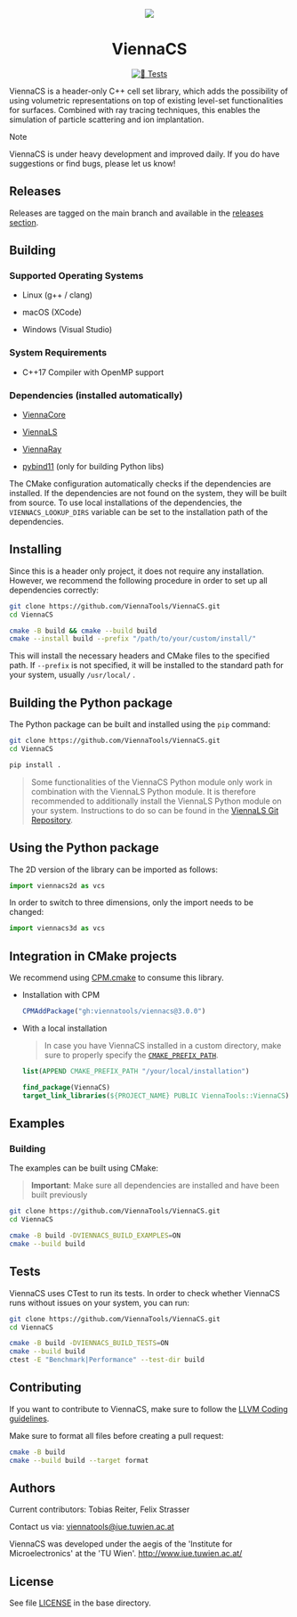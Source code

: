<div align="center">

![](https://raw.githubusercontent.com/ViennaTools/ViennaLS/master/assets/logo.png)

<h1>ViennaCS</h1>

[![🧪 Tests](https://github.com/ViennaTools/ViennaCS/actions/workflows/build.yml/badge.svg)](https://github.com/ViennaTools/ViennaCS/actions/workflows/build.yml)

</div>


ViennaCS is a header-only C++ cell set library, which adds the possibility of using volumetric representations on top of existing level-set functionalities for surfaces. Combined with ray tracing techniques, this enables the simulation of particle scattering and ion implantation.

> [!NOTE]
> ViennaCS is under heavy development and improved daily. If you do have suggestions or find bugs, please let us know!

## Releases
Releases are tagged on the main branch and available in the [releases section](https://github.com/ViennaTools/ViennaCS/releases).

## Building

### Supported Operating Systems

* Linux (g++ / clang)

* macOS (XCode)

* Windows (Visual Studio)

### System Requirements

* C++17 Compiler with OpenMP support

### Dependencies (installed automatically)

* [ViennaCore](https://github.com/ViennaTools/viennacore)

* [ViennaLS](https://github.com/ViennaTools/ViennaLS)

* [ViennaRay](https://github.com/ViennaTools/ViennaRay)
  
* [pybind11](https://github.com/pybind/pybind11) (only for building Python libs)

The CMake configuration automatically checks if the dependencies are installed.
If the dependencies are not found on the system, they will be built from source. To use local installations of the dependencies, the `VIENNACS_LOOKUP_DIRS` variable can be set to the installation path of the dependencies.

## Installing

Since this is a header only project, it does not require any installation. However, we recommend the following procedure in order to set up all dependencies correctly:

```bash
git clone https://github.com/ViennaTools/ViennaCS.git
cd ViennaCS

cmake -B build && cmake --build build
cmake --install build --prefix "/path/to/your/custom/install/"
```

This will install the necessary headers and CMake files to the specified path. If `--prefix` is not specified, it will be installed to the standard path for your system, usually `/usr/local/` . 

## Building the Python package

The Python package can be built and installed using the `pip` command:

```bash
git clone https://github.com/ViennaTools/ViennaCS.git
cd ViennaCS

pip install .
```

> Some functionalities of the ViennaCS Python module only work in combination with the ViennaLS Python module. It is therefore recommended to additionally install the ViennaLS Python module on your system. Instructions to do so can be found in the [ViennaLS Git Repository](https://github.com/ViennaTools/viennals).

## Using the Python package

The 2D version of the library can be imported as follows:
```python
import viennacs2d as vcs
```

In order to switch to three dimensions, only the import needs to be changed:

```python
import viennacs3d as vcs
```

## Integration in CMake projects

We recommend using [CPM.cmake](https://github.com/cpm-cmake/CPM.cmake) to consume this library.

* Installation with CPM
  ```cmake
  CPMAddPackage("gh:viennatools/viennacs@3.0.0")
  ```

* With a local installation
    > In case you have ViennaCS installed in a custom directory, make sure to properly specify the [`CMAKE_PREFIX_PATH`](https://cmake.org/cmake/help/latest/envvar/CMAKE_PREFIX_PATH.html#envvar:CMAKE_PREFIX_PATH).

    ```cmake
    list(APPEND CMAKE_PREFIX_PATH "/your/local/installation")

    find_package(ViennaCS)
    target_link_libraries(${PROJECT_NAME} PUBLIC ViennaTools::ViennaCS)
    ```

## Examples

### Building

The examples can be built using CMake:
> __Important__: Make sure all dependencies are installed and have been built previously

```bash
git clone https://github.com/ViennaTools/ViennaCS.git
cd ViennaCS

cmake -B build -DVIENNACS_BUILD_EXAMPLES=ON
cmake --build build
```

## Tests

ViennaCS uses CTest to run its tests.
In order to check whether ViennaCS runs without issues on your system, you can run:

```bash
git clone https://github.com/ViennaTools/ViennaCS.git
cd ViennaCS

cmake -B build -DVIENNACS_BUILD_TESTS=ON
cmake --build build
ctest -E "Benchmark|Performance" --test-dir build
```

## Contributing

If you want to contribute to ViennaCS, make sure to follow the [LLVM Coding guidelines](https://llvm.org/docs/CodingStandards.html).

Make sure to format all files before creating a pull request:
```bash
cmake -B build
cmake --build build --target format
```

## Authors

Current contributors: Tobias Reiter, Felix Strasser

Contact us via: viennatools@iue.tuwien.ac.at

ViennaCS was developed under the aegis of the 'Institute for Microelectronics' at the 'TU Wien'.
http://www.iue.tuwien.ac.at/

## License

See file [LICENSE](LICENSE) in the base directory.
